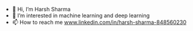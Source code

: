 - 👋 Hi, I’m Harsh Sharma
- 👀 I’m interested in machine learning and deep learning
- 📫 How to reach me www.linkedin.com/in/harsh-sharma-848560230

<!---
harsSharma45/harsSharma45 is a ✨ special ✨ repository because its `README.md` (this file) appears on your GitHub profile.
You can click the Preview link to take a look at your changes.
--->

